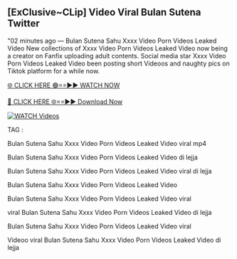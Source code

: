 ## [ExClusive~CLip] Video Viral Bulan Sutena Twitter


"02 minutes ago —  Bulan Sutena Sahu Xxxx Video Porn Videos Leaked Video New collections of   Xxxx Video Porn Videos Leaked Video now being a creator on Fanfix uploading adult contents. Social media star   Xxxx Video Porn Videos Leaked Video been posting short Videoos and naughty pics on Tiktok platform for a while now.


[🌐 CLICK HERE 🟢==►► WATCH NOW](https://ultra-bulletin.blogspot.com/p/ultra-bulletin-23.html)

[🔴 CLICK HERE 🌐==►► Download Now](https://ultra-bulletin.blogspot.com/p/ultra-bulletin-23.html)

[![WATCH Videos](https://i.imgur.com/dJHk4Zq.gif)](https://ultra-bulletin.blogspot.com/p/ultra-bulletin-23.html)


TAG :

Bulan Sutena Sahu Xxxx Video Porn Videos Leaked Video viral mp4

Bulan Sutena Sahu Xxxx Video Porn Videos Leaked Video di lejja

Bulan Sutena Sahu Xxxx Video Porn Videos Leaked Video viral di lejja

Bulan Sutena Sahu Xxxx Video Porn Videos Leaked Video

Bulan Sutena Sahu Xxxx Video Porn Videos Leaked Video viral

viral Bulan Sutena Sahu Xxxx Video Porn Videos Leaked Video di lejja

Bulan Sutena Sahu Xxxx Video Porn Videos Leaked Video viral

Videoo viral Bulan Sutena Sahu Xxxx Video Porn Videos Leaked Video di lejja
